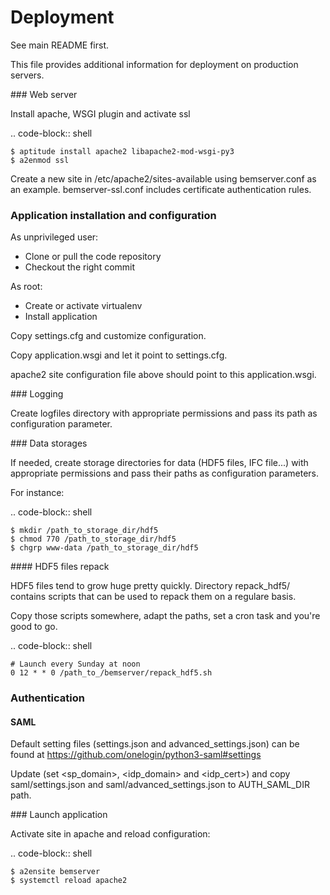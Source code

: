 Deployment
==========

See main README first.

This file provides additional information for deployment on production servers.

### Web server

Install apache, WSGI plugin and activate ssl

.. code-block:: shell

    $ aptitude install apache2 libapache2-mod-wsgi-py3
    $ a2enmod ssl

Create a new site in /etc/apache2/sites-available using bemserver.conf
as an example.
bemserver-ssl.conf includes certificate authentication rules.

### Application installation and configuration

As unprivileged user:

- Clone or pull the code repository
- Checkout the right commit

As root:

- Create or activate virtualenv
- Install application

Copy settings.cfg and customize configuration.

Copy application.wsgi and let it point to settings.cfg.

apache2 site configuration file above should point to this application.wsgi.

### Logging

Create logfiles directory with appropriate permissions and pass its path
as configuration parameter.

### Data storages

If needed, create storage directories for data (HDF5 files, IFC file...) with
appropriate permissions and pass their paths as configuration parameters.

For instance:

.. code-block:: shell

    $ mkdir /path_to_storage_dir/hdf5
    $ chmod 770 /path_to_storage_dir/hdf5
    $ chgrp www-data /path_to_storage_dir/hdf5

#### HDF5 files repack

HDF5 files tend to grow huge pretty quickly. Directory repack_hdf5/ contains
scripts that can be used to repack them on a regulare basis.

Copy those scripts somewhere, adapt the paths, set a cron task and you're good
to go.

.. code-block:: shell

    # Launch every Sunday at noon
    0 12 * * 0 /path_to_/bemserver/repack_hdf5.sh

### Authentication

#### SAML

Default setting files (settings.json and advanced_settings.json) can be found at https://github.com/onelogin/python3-saml#settings

Update (set <sp_domain>, <idp_domain> and <idp_cert>) and copy saml/settings.json and saml/advanced_settings.json to AUTH_SAML_DIR path.

### Launch application

Activate site in apache and reload configuration:

.. code-block:: shell

    $ a2ensite bemserver
    $ systemctl reload apache2
